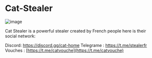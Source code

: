 # Cat-Stealer
![image](https://github.com/Cat-Ste3ler/Cat-Stealer/assets/167654769/1cbe7443-4e0b-4643-b5e5-1f7b8b3b0458)


Cat Stealer is a powerful stealer created by French people here is their social network:

Discord: https://discord.gg/cat-home
Telegrame : https://t.me/stealerfr
Vouches : [https://t.me/catvouche](https://t.me/catvouche)


